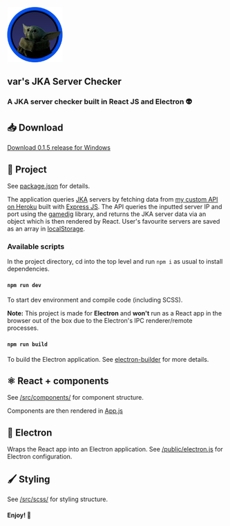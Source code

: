 <img src="https://github.com/arktosdesign/vars-jka-server-checker/blob/master/public/logo192.png?raw=true" width="128px" height="128px" alt="var's JKA Server Checker">

## var's JKA Server Checker
### A JKA server checker built in React JS and Electron 👽

## 📥 Download
[Download 0.1.5 release for Windows](https://github.com/arktosdesign/vars-jka-server-checker/blob/master/release/Vars%20JKA%20Server%20Checker%20Setup%200.1.5.exe)

## 📜 Project

See [package.json](https://github.com/arktosdesign/vars-jka-server-checker/blob/master/package.json) for details.

The application queries [JKA](https://store.steampowered.com/app/6020/STAR_WARS_Jedi_Knight__Jedi_Academy/) servers by fetching data from [my custom API on Heroku](https://tranquil-sands-27723.herokuapp.com/?ip=142.44.198.205&port=29070) built with [Express JS](https://expressjs.com/). The API queries the inputted server IP and port using the [gamedig](https://github.com/gamedig/node-gamedig) library, and returns the JKA server data via an object which is then rendered by React. User's favourite servers are saved as an array in [localStorage](https://developer.mozilla.org/en-US/docs/Web/API/Window/localStorage).

### Available scripts

In the project directory, cd into the top level and run `npm i` as usual to install dependencies.

#### `npm run dev`
To start dev environment and compile code (including SCSS).

**Note:** This project is made for **Electron** and **won't** run as a React app in the browser out of the box due to the Electron's IPC renderer/remote processes.

#### `npm run build`
To build the Electron application. See [electron-builder](https://github.com/electron-userland/electron-builder) for more details.

## ⚛️ React + components
See [/src/components/](https://github.com/arktosdesign/vars-jka-server-checker/tree/master/src/components) for component structure.

Components are then rendered in [App.js](https://github.com/arktosdesign/vars-jka-server-checker/blob/master/src/App.js)

## 🔌 Electron
Wraps the React app into an Electron application. See [/public/electron.js](https://github.com/arktosdesign/vars-jka-server-checker/blob/master/public/electron.js) for Electron configuration.

## 🖌️ Styling
See [/src/scss/](https://github.com/arktosdesign/vars-jka-server-checker/tree/master/src/scss) for styling structure.

#### Enjoy! 🐻